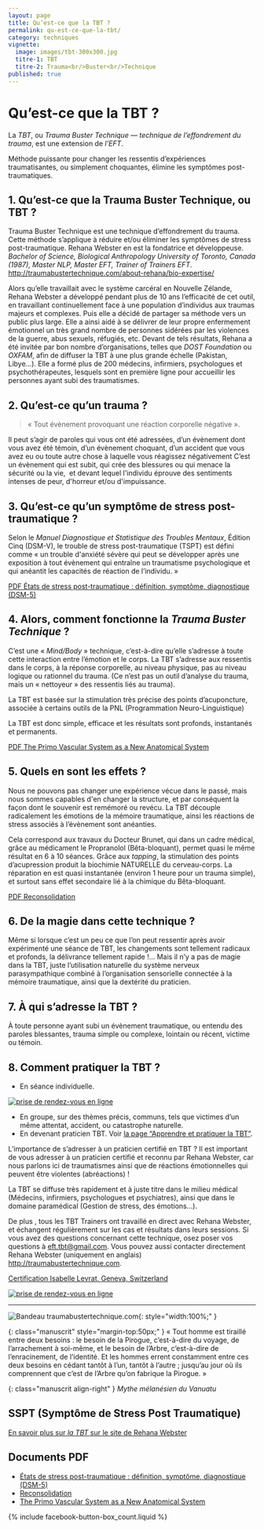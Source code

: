 ```yaml
---
layout: page
title: Qu’est-ce que la TBT ?
permalink: qu-est-ce-que-la-tbt/
category: techniques
vignette:
  image: images/tbt-300x300.jpg
  titre-1: TBT
  titre-2: Trauma<br/>Buster<br/>Technique
published: true
---
```




# Qu’est-ce que la TBT ?

La *TBT*, ou *Trauma Buster Technique* — *technique de l’effondrement du trauma*, est une extension de *l’EFT*.

Méthode puissante pour changer les ressentis d’expériences traumatisantes, ou simplement choquantes, élimine les symptômes post-traumatiques.

## 1. Qu’est-ce que la Trauma Buster Technique, ou TBT ?

Trauma Buster Technique est une technique d’effondrement du trauma. Cette méthode s’applique à réduire et/ou éliminer les symptômes de stress post-traumatique. Rehana Webster en est la fondatrice et développeuse.
*Bachelor of Science, Biological Anthropology University of Toronto, Canada (1987), Master NLP, Master EFT, Trainer of Trainers EFT*. <http://traumabustertechnique.com/about-rehana/bio-expertise/>

Alors qu’elle travaillait avec le système carcéral en Nouvelle Zélande, Rehana Webster a développé pendant plus de 10 ans l’efficacité de cet outil, en travaillant continuellement face à une population d’individus aux traumas majeurs et complexes.
Puis elle a décidé de partager sa méthode vers un public plus large. Elle a ainsi aidé à se délivrer de leur propre enfermement émotionnel un très grand nombre de personnes sidérées par les violences de la guerre, abus sexuels, réfugiés, etc.
Devant de tels résultats, Rehana a été invitée par bon nombre d’organisations, telles que *DOST Foundation* ou *OXFAM*, afin de diffuser la TBT à une plus grande échelle (Pakistan, Libye…).
Elle a formé plus de 200 médecins, infirmiers, psychologues et psychothérapeutes, lesquels sont en première ligne pour accueillir les personnes ayant subi des traumatismes.


## 2. Qu’est-ce qu’un trauma ?

> « Tout évènement provoquant une réaction corporelle négative ».

Il peut s’agir de paroles qui vous ont été adressées, d’un évènement dont vous avez été témoin, d’un évènement choquant, d’un accident que vous avez eu ou toute autre chose à laquelle vous réagissez négativement C’est un évènement qui est subit, qui crée des blessures ou qui menace la sécurité ou la vie,  et devant lequel l'individu éprouve des sentiments intenses de peur, d'horreur et/ou d'impuissance.
<!-- [États de stress post-traumatique : définition, symptôme, diagnostique (DSM-5)](../fichiers/DSM5.pdf) -->


## 3. Qu’est-ce qu’un symptôme de stress post-traumatique ?

Selon le *Manuel Diagnostique et Statistique des Troubles Mentaux*, Édition Cinq (DSM-V), le trouble de stress post-traumatique (TSPT) est défini comme « un trouble d'anxiété sévère qui peut se développer après une exposition à tout évènement qui entraîne un traumatisme psychologique et qui anéantit les capacités de réaction de l’individu. »

[PDF États de stress post-traumatique : définition, symptôme, diagnostique (DSM-5)][2]


## 4. Alors, comment fonctionne la *Trauma Buster Technique* ?

C’est une « *Mind/Body* » technique, c’est-à-dire qu’elle s’adresse à toute cette interaction entre l’émotion et le corps.
La TBT s’adresse aux ressentis dans le corps, à la réponse corporelle, au niveau physique, pas au niveau logique ou rationnel du trauma. (Ce n’est pas un outil d’analyse du trauma, mais un « nettoyeur » des ressentis liés au trauma).

La TBT est basée sur la stimulation très précise des points d’acuponcture, associée à certains outils de la PNL (Programmation Neuro-Linguistique)

La TBT est donc simple, efficace et les résultats sont profonds, instantanés et permanents.

[PDF The Primo Vascular System as a New Anatomical System][4]

## 5. Quels en sont les effets ?

Nous ne pouvons pas changer une expérience vécue dans le passé, mais nous sommes capables d'en changer la structure, et par conséquent la façon dont le souvenir est remémoré ou revécu. La TBT découple radicalement les émotions de la mémoire traumatique, ainsi les réactions de stress associés à l’évènement sont anéanties.

Cela correspond aux travaux du Docteur Brunet, qui dans un cadre médical, grâce au médicament le Propranolol (Bêta-bloquant), permet quasi le même résultat en 6 à 10 séances.
Grâce aux *tapping*, la stimulation des points d’acupression produit la biochimie NATURELLE du cerveau-corps. La réparation en est quasi instantanée (environ 1 heure pour un trauma simple), et surtout sans effet secondaire lié à la chimique du Bêta-bloquant.

[PDF Reconsolidation][3]

## 6. De la magie dans cette technique ?

Même si lorsque c’est un peu ce que l’on peut ressentir après avoir expérimenté une séance de TBT, les changements sont tellement radicaux et profonds, la délivrance tellement rapide !… Mais il n’y a pas de magie dans la TBT, juste l’utilisation naturelle du système nerveux parasympathique combiné à l’organisation sensorielle connectée à la mémoire traumatique, ainsi que la dextérité du praticien.

<!-- Témoignages PDF -->

## 7. À qui s’adresse la TBT ?

À toute personne ayant subi un évènement traumatique, ou entendu des paroles blessantes, trauma simple ou complexe, lointain ou récent, victime ou témoin.


## 8. Comment pratiquer la TBT ?

- En séance individuelle.

<a href="http://efttbt.datedechoix.com/" target="_blank"><img src="http://www.datedechoix.com/images/buttonFrench.gif" title="Prendre rendez-vous" alt="prise de rendez-vous en ligne" border="0" /></a>

- En groupe, sur des thèmes précis, communs, tels que victimes d’un même attentat, accident, ou catastrophe naturelle.
- En devenant praticien TBT. Voir [la page “Apprendre et pratiquer la TBT”](../apprendre-et-pratiquer-la-tbt/).

L’importance de s’adresser à un praticien certifié en TBT ?
Il est important de vous adresser à un praticien certifié et reconnu par Rehana Webster, car nous parlons ici de traumatismes ainsi que de réactions émotionnelles qui peuvent être violentes (abréactions) !

La TBT se diffuse très rapidement et à juste titre dans le milieu médical (Médecins, infirmiers, psychologues et psychiatres), ainsi que dans le domaine paramédical (Gestion de stress, des émotions…).

De plus , tous les TBT Trainers ont travaillé en direct avec Rehana Webster, et échangent régulièrement sur les cas et résultats dans leurs sessions.
Si vous avez des questions concernant cette technique, osez poser vos questions à <eft.tbt@gmail.com>.
Vous pouvez aussi contacter directement Rehana Webster (uniquement en anglais) <http://traumabustertechnique.com>.

[Certification Isabelle Levrat, Geneva, Switzerland](http://traumabustertechnique.com/tbters/)

<a href="http://efttbt.datedechoix.com/" target="_blank"><img src="http://www.datedechoix.com/images/buttonFrench.gif" title="Prendre rendez-vous" alt="prise de rendez-vous en ligne" border="0" /></a>

---

![Bandeau traumabustertechnique.com](../images/rehana-webster-bandeau.jpg){: style="width:100%;" }

{: class="manuscrit" style="margin-top:50px;" }
« Tout homme est tiraillé entre deux besoins : le besoin de la Pirogue, c’est-à-dire du voyage, de l’arrachement à soi-même, et le besoin de l’Arbre, c’est-à-dire de l’enracinement, de l’identité. Et les hommes errent constamment entre ces deux besoins en cédant tantôt à l’un, tantôt à l’autre ; jusqu’au jour où ils comprennent que c’est de l’Arbre qu’on fabrique la Pirogue. »

{: class="manuscrit align-right" }
*Mythe mélanésien du Vanuatu*


## SSPT (Symptôme de Stress Post Traumatique)

[En savoir plus sur *la TBT* sur le site de Rehana Webster](http://traumabustertechnique.com/tag/rehana-webster/)

## Documents PDF

- [États de stress post-traumatique : définition, symptôme, diagnostique (DSM-5)][2]
- [Reconsolidation][3]
- [The Primo Vascular System as a New Anatomical System][4]

[2]: ../fichiers/DSM5.pdf
[3]: ../fichiers/reconsolidation.pdf
[4]: ../fichiers/The-Primo-Vascular-System.pdf

{% include facebook-button-box_count.liquid %}
